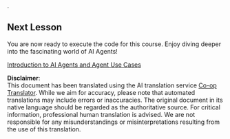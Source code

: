 <!--
CO_OP_TRANSLATOR_METADATA:
{
  "original_hash": "8693a24942b670e3cb8def77f92513f9",
  "translation_date": "2025-08-21T12:00:24+00:00",
  "source_file": "00-course-setup/README.md",
  "language_code": "en"
}
-->
.

## Next Lesson

You are now ready to execute the code for this course. Enjoy diving deeper into the fascinating world of AI Agents!

[Introduction to AI Agents and Agent Use Cases](../01-intro-to-ai-agents/README.md)

**Disclaimer**:  
This document has been translated using the AI translation service [Co-op Translator](https://github.com/Azure/co-op-translator). While we aim for accuracy, please note that automated translations may include errors or inaccuracies. The original document in its native language should be regarded as the authoritative source. For critical information, professional human translation is advised. We are not responsible for any misunderstandings or misinterpretations resulting from the use of this translation.